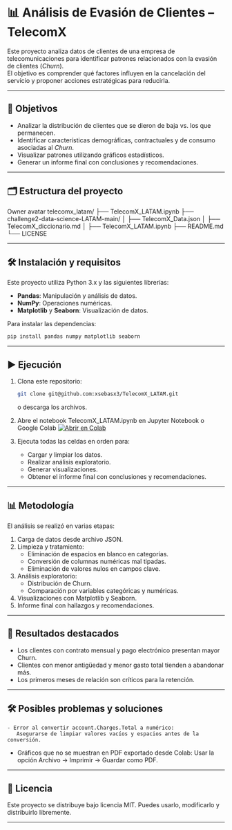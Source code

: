 # 📊 Análisis de Evasión de Clientes – TelecomX

Este proyecto analiza datos de clientes de una empresa de telecomunicaciones 
para identificar patrones relacionados con la evasión de clientes (*Churn*).  
El objetivo es comprender qué factores influyen en la cancelación del servicio 
y proponer acciones estratégicas para reducirla.

---

## 📌 Objetivos
- Analizar la distribución de clientes que se dieron de baja vs. los que permanecen.
- Identificar características demográficas, contractuales y de consumo asociadas al *Churn*.
- Visualizar patrones utilizando gráficos estadísticos.
- Generar un informe final con conclusiones y recomendaciones.

---

## 🗂️ Estructura del proyecto

Owner avatar
telecomx_latam/
├── TelecomX_LATAM.ipynb
├── challenge2-data-science-LATAM-main/ 
│   ├── TelecomX_Data.json
│   ├── TelecomX_diccionario.md
│   ├── TelecomX_LATAM.ipynb
├── README.md 
└── LICENSE 

---

## 🛠️ Instalación y requisitos
Este proyecto utiliza Python 3.x y las siguientes librerías:

- **Pandas**: Manipulación y análisis de datos.
- **NumPy**: Operaciones numéricas.
- **Matplotlib** y **Seaborn**: Visualización de datos.

Para instalar las dependencias:

```bash
pip install pandas numpy matplotlib seaborn
```
---

## ▶️ Ejecución
1. Clona este repositorio:

   ```bash
   git clone git@github.com:xsebasx3/TelecomX_LATAM.git
   ```
   o descarga los archivos.
3. Abre el notebook TelecomX_LATAM.ipynb en Jupyter Notebook o Google Colab [![Abrir en Colab](https://colab.research.google.com/assets/colab-badge.svg)](https://colab.research.google.com/drive/1XW8GTzVoxfMzIyclCOfMBJtIg62gszhf?hl=es-ES)
4. Ejecuta todas las celdas en orden para:
     - Cargar y limpiar los datos.
     - Realizar análisis exploratorio.
     - Generar visualizaciones.
     - Obtener el informe final con conclusiones y recomendaciones.

---

## 📊 Metodología
El análisis se realizó en varias etapas:
  1. Carga de datos desde archivo JSON.
  2. Limpieza y tratamiento:
     - Eliminación de espacios en blanco en categorías.
     - Conversión de columnas numéricas mal tipadas.
     - Eliminación de valores nulos en campos clave.
  3. Análisis exploratorio:
      - Distribución de Churn.
      - Comparación por variables categóricas y numéricas.
  4. Visualizaciones con Matplotlib y Seaborn.
  5. Informe final con hallazgos y recomendaciones.

---

## 📌 Resultados destacados
  - Los clientes con contrato mensual y pago electrónico presentan mayor Churn.
  - Clientes con menor antigüedad y menor gasto total tienden a abandonar más.
  - Los primeros meses de relación son críticos para la retención.

---

## 🛠️ Posibles problemas y soluciones
    - Error al convertir account.Charges.Total a numérico: 
       Asegurarse de limpiar valores vacíos y espacios antes de la conversión.
   - Gráficos que no se muestran en PDF exportado desde Colab:
        Usar la opción Archivo → Imprimir → Guardar como PDF.

---

## 📜 Licencia
Este proyecto se distribuye bajo licencia MIT. Puedes usarlo, modificarlo y distribuirlo libremente.

---

